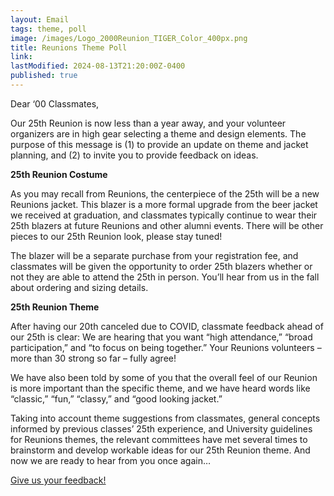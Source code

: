 ```yaml
---
layout: Email
tags: theme, poll
image: /images/Logo_2000Reunion_TIGER_Color_400px.png
title: Reunions Theme Poll
link: 
lastModified: 2024-08-13T21:20:00Z-0400
published: true
---
```

Dear ‘00 Classmates,

Our 25th Reunion is now less than a year away, and your volunteer organizers are in high gear selecting a theme and design elements.  The purpose of this message is (1) to provide an update on theme and jacket planning, and (2) to invite you to provide feedback on ideas.

**25th Reunion Costume**

As you may recall from Reunions, the centerpiece of the 25th will be a new Reunions jacket.  This blazer is a more formal upgrade from the beer jacket we received at graduation, and classmates typically continue to wear their 25th blazers at future Reunions and other alumni events.  There will be other pieces to our 25th Reunion look, please stay tuned!

The blazer will be a separate purchase from your registration fee, and classmates will be given the opportunity to order 25th blazers whether or not they are able to attend the 25th in person.  You’ll hear from us in the fall about ordering and sizing details.

**25th Reunion Theme**

After having our 20th canceled due to COVID, classmate feedback ahead of our 25th is clear: We are hearing that you want “high attendance,” “broad participation,” and “to focus on being together.”  Your Reunions volunteers – more than 30 strong so far – fully agree!

We have also been told by some of you that the overall feel of our Reunion is more important than the specific theme, and we have heard words like “classic,” “fun,” “classy,” and “good looking jacket.”

Taking into account theme suggestions from classmates, general concepts informed by previous classes’ 25th experience, and University guidelines for Reunions themes, the relevant committees have met several times to brainstorm and develop workable ideas for our 25th Reunion theme.  And now we are ready to hear from you once again…

[
	Give us your feedback!
](http://url1707.princeton.edu/uni/ls/click?upn=u001.n3nnp8OSNP2-2FHbo-2F-2BocdbK45Md2EorqhbNVmS4IOlKWz2pLVtZDTK5VV5TDxbocgPfmsg7QnymwQp00GECGdX-2B52I6JLSy0hGc63VX5gtvW8BeWXzB6OlA38ek-2FfPnmvNbFhKom95uSCzXRCZhLTZK8oc-2BITfpfS-2FR92HKonARg-3DJjxX_RNtWHZlvBOgdhx1h3dB6K7OWLj-2B8iTpXZeK8qIx1OVVqfkLQhoz-2BRJ5uq6VxyJtYKEQc2KJJ90mTtvf-2B-2FMFemMxUom474kwepPkJAAYfKSsL-2BlIjWBWlnMm9qTzvGHoO5051UM5HL4lg2AENpgir8dENGbSOoFsol3hm0TeQaopruPD-2B9C5YmEJXq6I7wxv-2FEo4Lkb5K2KepzQwm6Q5tSbOo8F7q1X5MuLvp0EMfPcE4ccLi1sfbJqyTuDZz-2BDcSPS2onFuPDOFF9pYy1ii5pyiO9iW6YPCmU9WmrYzov9ekOHtq8DKXWopHfQb5B-2BQndtHUAAj5nCH3K1c0KX-2B0AZDDIKHUZkoebvD0oSCR6awEAVIZ-2FHn4zXrUAD-2FmNexX2YtyRN-2BD9dtPlQSYZFpXzMiSMFSznSMUUl06ojHDjgpDRuUxEPNIA4uwiRLZJNX9-2FsYfKt9y1zz302D-2FwCkSwXzJKa1n3WPvc3KotY-2FuDko-3D)

